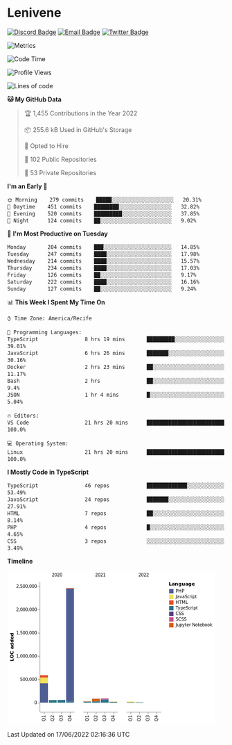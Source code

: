# Lenivene

[![Discord Badge](https://img.shields.io/badge/-Lenivene%230715-black?style=flat-square&logo=Discord&logoColor=white)](http://discord.com/)
[![Email Badge](https://img.shields.io/badge/-lenivene@msn.com-black?style=flat-square&logo=Gmail&logoColor=white&link=mailto:lenivene@msn.com)](mailto:lenivene@msn.com)
[![Twitter Badge](https://img.shields.io/badge/-@enevinel-black?style=flat-square&logo=twitter&logoColor=white&link=https://twitter.com/enevinel)](https://twitter.com/enevinel)

<!-- https://github-readme-stats.vercel.app/api?username=lenivene&show_icons=true -->

<img src="https://metrics.lecoq.io/lenivene?template=classic&config.timezone=America%2FRecife" alt="Metrics" />

<!--START_SECTION:waka-->
![Code Time](http://img.shields.io/badge/Code%20Time-257%20hrs%2026%20mins-blue)

![Profile Views](http://img.shields.io/badge/Profile%20Views-0-blue)

![Lines of code](https://img.shields.io/badge/From%20Hello%20World%20I%27ve%20Written-3%20Million%20lines%20of%20code-blue)

**🐱 My GitHub Data** 

> 🏆 1,455 Contributions in the Year 2022
 > 
> 📦 255.6 kB Used in GitHub's Storage 
 > 
> 💼 Opted to Hire
 > 
> 📜 102 Public Repositories 
 > 
> 🔑 53 Private Repositories  
 > 
**I'm an Early 🐤** 

```text
🌞 Morning    279 commits    █████░░░░░░░░░░░░░░░░░░░░   20.31% 
🌆 Daytime    451 commits    ████████░░░░░░░░░░░░░░░░░   32.82% 
🌃 Evening    520 commits    █████████░░░░░░░░░░░░░░░░   37.85% 
🌙 Night      124 commits    ██░░░░░░░░░░░░░░░░░░░░░░░   9.02%

```
📅 **I'm Most Productive on Tuesday** 

```text
Monday       204 commits    ███░░░░░░░░░░░░░░░░░░░░░░   14.85% 
Tuesday      247 commits    ████░░░░░░░░░░░░░░░░░░░░░   17.98% 
Wednesday    214 commits    ████░░░░░░░░░░░░░░░░░░░░░   15.57% 
Thursday     234 commits    ████░░░░░░░░░░░░░░░░░░░░░   17.03% 
Friday       126 commits    ██░░░░░░░░░░░░░░░░░░░░░░░   9.17% 
Saturday     222 commits    ████░░░░░░░░░░░░░░░░░░░░░   16.16% 
Sunday       127 commits    ██░░░░░░░░░░░░░░░░░░░░░░░   9.24%

```


📊 **This Week I Spent My Time On** 

```text
⌚︎ Time Zone: America/Recife

💬 Programming Languages: 
TypeScript               8 hrs 19 mins       █████████░░░░░░░░░░░░░░░░   39.01% 
JavaScript               6 hrs 26 mins       ███████░░░░░░░░░░░░░░░░░░   30.16% 
Docker                   2 hrs 23 mins       ██░░░░░░░░░░░░░░░░░░░░░░░   11.17% 
Bash                     2 hrs               ██░░░░░░░░░░░░░░░░░░░░░░░   9.4% 
JSON                     1 hr 4 mins         █░░░░░░░░░░░░░░░░░░░░░░░░   5.04%

🔥 Editors: 
VS Code                  21 hrs 20 mins      █████████████████████████   100.0%

💻 Operating System: 
Linux                    21 hrs 20 mins      █████████████████████████   100.0%

```

**I Mostly Code in TypeScript** 

```text
TypeScript               46 repos            █████████████░░░░░░░░░░░░   53.49% 
JavaScript               24 repos            ███████░░░░░░░░░░░░░░░░░░   27.91% 
HTML                     7 repos             ██░░░░░░░░░░░░░░░░░░░░░░░   8.14% 
PHP                      4 repos             █░░░░░░░░░░░░░░░░░░░░░░░░   4.65% 
CSS                      3 repos             ░░░░░░░░░░░░░░░░░░░░░░░░░   3.49%

```


**Timeline**

![Chart not found](https://raw.githubusercontent.com/lenivene/lenivene/master/charts/bar_graph.png) 


 Last Updated on 17/06/2022 02:16:36 UTC
<!--END_SECTION:waka-->